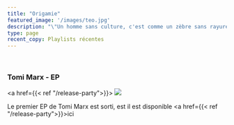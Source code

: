 ```yaml
---
title: "Origamie"
featured_image: '/images/teo.jpg'
description: "\"Un homme sans culture, c'est comme un zèbre sans rayures.\""
type: page
recent_copy: Playlists récentes
---
```

<br/>

<h3>Tomi Marx - EP</h3>

<a href={{< ref "/release-party">}}>
<img src="/images/tomi-marx_release.png"  />
</a>

Le premier EP de Tomi Marx est sorti, est il est disponible <a href={{< ref "/release-party">}}>ici</a>